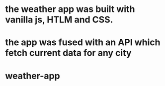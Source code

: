 # the weather app was built with vanilla js, HTLM and CSS.

# the app was fused with an API which fetch current data for any city

# weather-app
